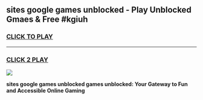 
## sites google games unblocked - Play Unblocked Gmaes & Free #kgiuh
<h3>
<a href="https://premium.freeplayer.one?title=sites_google_games_unblocked&ref=01M">CLICK TO PLAY</a></h3>
<hr>

<h3>
<a href="https://premium.freeplayer.one?title=sites_google_games_unblocked&ref=01M">CLICK 2 PLAY</a>
  
</h3>

<a href="https://premium.freeplayer.one?title=sites_google_games_unblocked&ref=01M"><img src="https://clearcache.store/games.png"></a>


**sites google games unblocked games unblocked: Your Gateway to Fun and Accessible Online Gaming**
